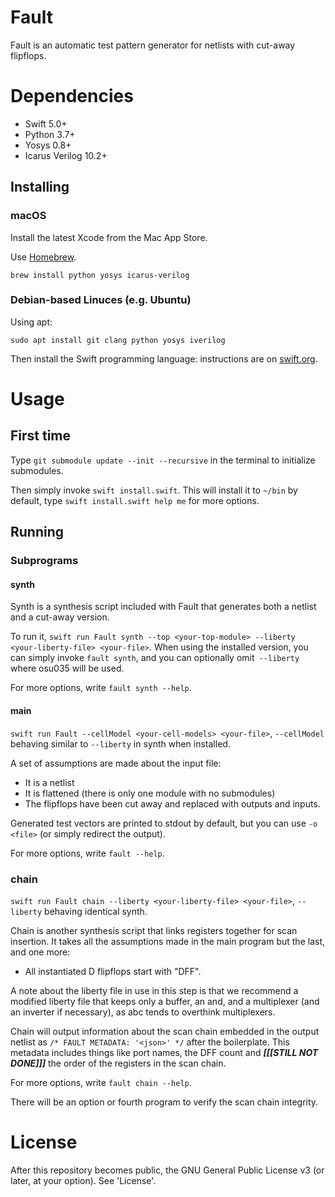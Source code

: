 # Fault
Fault is an automatic test pattern generator for netlists with cut-away flipflops.

# Dependencies
* Swift 5.0+
* Python 3.7+
* Yosys 0.8+
* Icarus Verilog 10.2+

## Installing
### macOS
Install the latest Xcode from the Mac App Store.

Use [Homebrew](https://brew.sh).

`brew install python yosys icarus-verilog`

### Debian-based Linuces (e.g. Ubuntu)
Using apt:

`sudo apt install git clang python yosys iverilog`

Then install the Swift programming language: instructions are on [swift.org](https://swift.org/download/#using-downloads).

# Usage
## First time
Type `git submodule update --init --recursive` in the terminal to initialize submodules.

Then simply invoke `swift install.swift`. This will install it to `~/bin` by default, type `swift install.swift help me` for more options.

## Running
### Subprograms
#### synth
Synth is a synthesis script included with Fault that generates both a netlist and a cut-away version.

To run it, `swift run Fault synth --top <your-top-module> --liberty <your-liberty-file> <your-file>`. When using the installed version, you can simply invoke `fault synth`, and you can optionally omit` --liberty` where osu035 will be used.

For more options, write `fault synth --help`.

#### main
`swift run Fault --cellModel <your-cell-models> <your-file>`, `--cellModel` behaving similar to `--liberty` in synth when installed.

A set of assumptions are made about the input file:
* It is a netlist
* It is flattened (there is only one module with no submodules)
* The flipflops have been cut away and replaced with outputs and inputs.

Generated test vectors are printed to stdout by default, but you can use `-o <file>` (or simply redirect the output).

For more options, write `fault --help`.

### chain
`swift run Fault chain --liberty <your-liberty-file> <your-file>`, `--liberty` behaving identical synth.

Chain is another synthesis script that links registers together for scan insertion. It takes all the assumptions made in the main program but the last, and one more:
* All instantiated D flipflops start with "DFF".

A note about the liberty file in use in this step is that we recommend a modified liberty file that keeps only a buffer, an and, and a multiplexer (and an inverter if necessary), as abc tends to overthink multiplexers.

Chain will output information about the scan chain embedded in the output netlist as `/* FAULT METADATA: '<json>' */` after the boilerplate. This metadata includes things like port names, the DFF count and ***\[\[\[STILL NOT DONE\]\]\]*** the order of the registers in the scan chain.

For more options, write `fault chain --help`.

There will be an option or fourth program to verify the scan chain integrity.

# License
After this repository becomes public, the GNU General Public License v3 (or later, at your option). See 'License'.